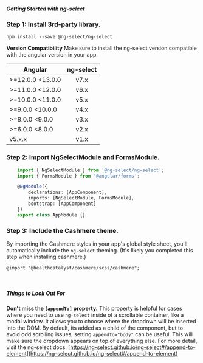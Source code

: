##### Getting Started with ng-select

### Step 1: Install 3rd-party library.

```
npm install --save @ng-select/ng-select
```

**Version Compatibility**
Make sure to install the ng-select version compatible with the angular version in your app.

| Angular| ng-select|
| ------|:------:|
| >=12.0.0 <13.0.0 | v7.x |
| >=11.0.0 <12.0.0 | v6.x |
| >=10.0.0 <11.0.0 | v5.x |
| >=9.0.0 <10.0.0  | v4.x |
| >=8.0.0 <9.0.0   | v3.x |
| >=6.0.0 <8.0.0   | v2.x |
| v5.x.x           | v1.x |


### Step 2: Import NgSelectModule and FormsModule.
```typescript
    import { NgSelectModule } from '@ng-select/ng-select';
    import { FormsModule } from '@angular/forms';

    @NgModule({
        declarations: [AppComponent],
        imports: [NgSelectModule, FormsModule],
        bootstrap: [AppComponent]
    })
    export class AppModule {}
```


### Step 3: Include the Cashmere theme.

By importing the Cashmere styles in your app's global style sheet, you'll automatically include the `ng-select` theming.
(It's likely you completed this step when installing cashmere.)

```
@import "@healthcatalyst/cashmere/scss/cashmere";
```

&nbsp;

##### Things to Look Out For

**Don't miss the `[appendTo]` property.** This property is helpful for cases where you need to use `ng-select` inside of a scrollable container,
like a modal window. It allows you to choose where the dropdown will be inserted into the DOM. By default, its added as a child of the component, but to
avoid odd scrolling issues, setting `appendTo="body"` can be useful. This will make sure the dropdown appears on top of everything else. For more detail,
visit the ng-select docs: [https://ng-select.github.io/ng-select#/append-to-element](https://ng-select.github.io/ng-select#/append-to-element)
